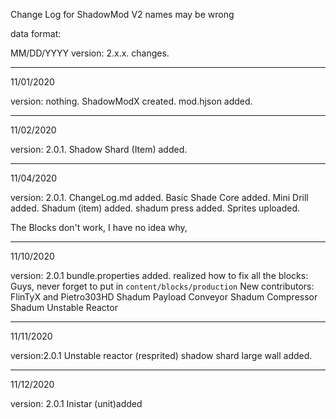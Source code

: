 Change Log for ShadowMod V2
names may be wrong

data format:

MM/DD/YYYY
version: 2.x.x.
changes.

-----------------

11/01/2020

version: nothing.
ShadowModX created.
mod.hjson added.

------------------

11/02/2020

version: 2.0.1.
Shadow Shard (Item) added.

------------------

11/04/2020

version: 2.0.1.
ChangeLog.md added.
Basic Shade Core added.
Mini Drill added.
Shadum (item) added.
shadum press added.
Sprites uploaded.

The Blocks don't work, I have no idea why,

------------------

11/10/2020

version: 2.0.1
bundle.properties added.
realized how to fix all the blocks:
Guys, never forget to put in `content/blocks/production`
New contributors: FlinTyX and Pietro303HD
Shadum Payload Conveyor
Shadum Compressor
Shadum Unstable Reactor

----------------------

11/11/2020

version:2.0.1
Unstable reactor (resprited)
shadow shard large wall added.

----------------

11/12/2020

version: 2.0.1
Inistar (unit)added
